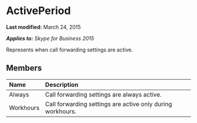 
# ActivePeriod 

 **Last modified:** March 24, 2015

 _**Applies to:** Skype for Business 2015_

Represents when call forwarding settings are active.


## Members





|**Name**|**Description**|
|:-----|:-----|
|Always|Call forwarding settings are always active.|
|Workhours|Call forwarding settings are active only during workhours.|
